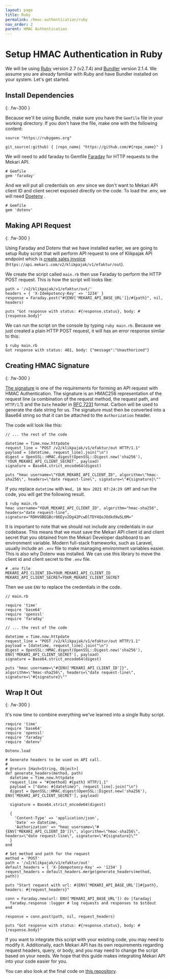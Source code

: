 ```yaml
---
layout: page
title: Ruby
permalink: /hmac-authentication/ruby
nav_order: 2
parent: HMAC Authentication
---
```


# Setup HMAC Authentication in Ruby

We will be using [Ruby](https://www.ruby-lang.org) version 2.7 (v2.7.4) and [Bundler](https://bundler.io) version 2.1.4. We assume you are already familiar with Ruby and have Bundler installed on your system. Let's get started.

## Install Dependencies
{: .fw-300 }

Because we'll be using Bundle, make sure you have the `Gemfile` file in your working directory.
If you don't have the file, make one with the following content: 

```
source "https://rubygems.org"

git_source(:github) { |repo_name| "https://github.com/#{repo_name}" }
```

We will need to add faraday to Gemfile [Faraday](https://lostisland.github.io/faraday) for  HTTP requests to the Mekari API.
```
# Gemfile
gem 'faraday'
```

And we will put all credentials on .env since  we don't want to Mekari API client ID and client secret exposed directly on the code. To load the .env, we will need [Doetenv](https://github.com/bkeepers/dotenv) .

```
# Gemfile
gem 'dotenv'
```

## Making API Request
{: .fw-300 }

Using Faraday and Dotenv that we have installed earlier, we are going to setup Ruby script that will perform API request to one of Klikpajak API endpoint which is [create sales invoice](https://documenter.getpostman.com/view/17365057/U16hrR5d#63ba32aa-0f91-44a5-ab40-a0da6a8bf608) (`https://api.mekari.com/v2/klikpajak/v1/efaktur/out`). 

We create the script called `main.rb` then use Faraday to perform the HTTP POST request. This is how the script will looks like:

```
path = '/v2/klikpajak/v1/efaktur/out/'
headers = { 'X-Idempotency-Key' => '1234' }
response = Faraday.post("#{ENV['MEKARI_API_BASE_URL']}/#{path}", nil, headers)

puts "Got response with status: #{response.status}, body: #{response.body}"
```

We can run the script on the console by typing `ruby main.rb`. Because we just created a plain HTTP POST request, it will has an error response similar to this: 

```
$ ruby main.rb
Got response with status: 401, body: {"message":"Unauthorized"}
```

## Creating HMAC Signature
{: .fw-300 }

[The signature](/docs/kb/authentication/hmac#generating-signature) is one of the requirements for forming an API request with HMAC Authentication. The signature is an HMAC256 representation of the request line (a combination of the request method, the request path, and `HTTP/1`.1) and the `Date` header in [RFC 7231](https://www.ietf.org/rfc/rfc7231.txt) format. Carbon will be used to generate the date string for us. The signature must then be converted into a Base64 string so that it can be attached to the `Authorization` header.

The code will look like this: 

```
// ... the rest of the code

datetime = Time.now.httpdate
request_line = "POST /v2/klikpajak/v1/efaktur/out HTTP/1.1"
payload = [datetime, request_line].join("\n")
digest = OpenSSL::HMAC.digest(OpenSSL::Digest.new('sha256'), 'YOUR_MEKARI_API_CLIENT_SECRET', payload)
signature = Base64.strict_encode64(digest)

puts "hmac username=\"YOUR_MEKARI_API_CLIENT_ID", algorithm=\"hmac-sha256\", headers=\"date request-line\", signature=\"#{signature}\""
```

If you replace `datetime` with `Wed, 10 Nov 2021 07:24:29 GMT` and run the code, you will get the following result.

```
$ ruby main.rb
hmac username="YOUR_MEKARI_API_CLIENT_ID", algorithm="hmac-sha256", headers="date request-line", signature="RDHVOBEGBcr86Eyv2Dg42PcwDlTDY4QoJOdkd9w5L0M="
```

It is important to note that we should not include any credentials in our codebase. This means that we must save the Mekari API client id and client secret that you obtained from the Mekari Developer dashboard to an environment variable. Modern full-stack frameworks, such as Laravel, usually include an `.env` file to make managing environment variables easier. This is also why Dotenv was installed. We can use this library to move the client id and client secret to the `.env` file. 

```
# .env file
MEKARI_API_CLIENT_ID=YOUR_MEKARI_API_CLIENT_ID
MEKARI_API_CLIENT_SECRET=YOUR_MEKARI_CLIENT_SECRET
```

Then we use `ENV` to replace the credentials in the code.

```
// main.rb

require 'time'
require 'base64'
require 'openssl'
require 'faraday'

// ... the rest of the code

datetime = Time.now.httpdate
request_line = "POST /v2/klikpajak/v1/efaktur/out HTTP/1.1"
payload = [datetime, request_line].join("\n")
digest = OpenSSL::HMAC.digest(OpenSSL::Digest.new('sha256'), ENV['MEKARI_API_CLIENT_SECRET'], payload)
signature = Base64.strict_encode64(digest)

puts "hmac username=\"#{ENV['MEKARI_API_CLIENT_ID']}", algorithm=\"hmac-sha256\", headers=\"date request-line\", signature=\"#{signature}\""
```

## Wrap It Out
{: .fw-300 }

It's now time to combine everything we've learned into a single Ruby script.

```
require 'time'
require 'base64'
require 'openssl'
require 'faraday'
require 'dotenv'

Dotenv.load

# Generate headers to be used on API call.
#
# @return [Hash<String, Object>]
def generate_headers(method, path)
  datetime = Time.now.httpdate
  request_line = "#{method} #{path} HTTP/1.1"
  payload = ["date: #{datetime}", request_line].join("\n")
  digest = OpenSSL::HMAC.digest(OpenSSL::Digest.new('sha256'), ENV['MEKARI_API_CLIENT_SECRET'], payload)

  signature = Base64.strict_encode64(digest)

  {
    'Content-Type' => 'application/json',
    'Date' => datetime,
    'Authorization' => "hmac username=\"#{ENV['MEKARI_API_CLIENT_ID']}\", algorithm=\"hmac-sha256\", headers=\"date request-line\", signature=\"#{signature}\""
  }
end

# Set method and path for the request
method = 'POST'
path = '/v2/klikpajak/v1/efaktur/out'
default_headers = { 'X-Idempotency-Key' => '1234' }
request_headers = default_headers.merge(generate_headers(method, path))

puts "Start request with url: #{ENV['MEKARI_API_BASE_URL']}#{path}, headers: #{request_headers}"

conn = Faraday.new(url: ENV['MEKARI_API_BASE_URL']) do |faraday|
  faraday.response :logger # log requests and responses to $stdout
end

response = conn.post(path, nil, request_headers)

puts "Got response with status: #{response.status}, body: #{response.body}"
```

If you want to integrate this script with your existing code, you may need to modify it. Additionally, each Mekari API has its own requirements regarding request headers, query, or body, and you may need to change the script based on your needs. We hope that this guide makes integrating Mekari API into your code easier for you.

You can also look at the final code on [this repository](https://github.com/mekari-engineering/mekari-api-hmac-example-ruby).









